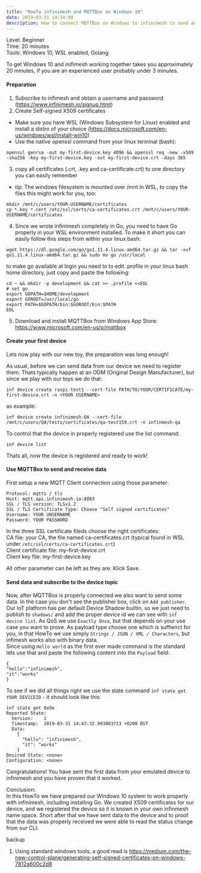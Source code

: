 ```yaml
---
title: "HowTo infinimesh and MQTTBox on Windows 10"
date: 2019-03-31 14:34:00
description: How to connect MQTTBox on Windows to infinimesh to send and receive data
---
```


Level: Beginner  
Time: 20 minutes  
Tools: Windows 10, WSL enabled, Golang  

To get Windows 10 and inifimesh working together takes you approximately 20 minutes, if you are an experienced user probably under 3 minutes. 

#### Preparation
1. Subscribe to infimesh and obtain a username and password (<a href="https://www.infinimesh.io/signup.html" _target="_blank">https://www.infinimesh.io/signup.html</a>)
2. Create Self-signed X509 certificates
  * Make sure you have WSL (Windows Subsystem for Linux) enabled and install a distro of your choice (<a href="https://docs.microsoft.com/en-us/windows/wsl/install-win10" target="_blank">https://docs.microsoft.com/en-us/windows/wsl/install-win10)</a>
  * Use the native openssl command from your linux terminal (bash): 
```
openssl genrsa -out my-first-device.key 4096 && openssl req -new -x509 -sha256 -key my-first-device.key -out my-first-device.crt -days 365    
```
3. copy all certificates (.crt, .key and ca-certificate.crt) to one directory you can easily remember
  * tip: The windows filesystem is mounted over /mnt in WSL, to copy the files this might work for you, too: 

```
mkdir /mnt/c/users/YOUR-USERNAME/certificates 
cp *.key *.cert /etc/ssl/certs/ca-certificates.crt /mnt/c/users/YOUR-USERNAME/certificates
```
4. Since we wrote infinimesh completely in Go, you need to have Go properly in your WSL environment installed. To make it short you can easily follow this steps from within your linux bash:
```
wget https://dl.google.com/go/go1.11.4.linux-amd64.tar.gz && tar -xvf go1.11.4.linux-amd64.tar.gz && sudo mv go /usr/local
```
to make go available at login you need to to edit .profile in your linux bash home directory, just copy and paste the following:
```
cd ~ && mkdir -p development && cat >> .profile <<EOL  
# set go  
export GOPATH=$HOME/development  
export GOROOT=/usr/local/go  
export PATH=$GOPATH/bin:$GOROOT/bin:$PATH  
EOL  
```
5. Download and install MQTTBox from Windows App Store: <a href="https://www.microsoft.com/de-de/p/mqttbox/9nblggh55jzg?ocid=badge&rtc=1&activetab=pivot:overviewtab" target="_blank">https://www.microsoft.com/en-us/p/mqttbox</a>

#### Create your first device
Lets now play with our new toy, the preparation was long enough!  

As usual, before we can send data from our device we need to register them. Thats typically happen at an ODM (Original Design Manufacturer), but since we play with our toys we do that:
```
inf device create raspi-test1 --cert-file PATH/TO/YOUR/CERTIFICATE/my-first-device.crt -n <YOUR USERNAME>
```
as example:
```
inf device create infinimesh-QA --cert-file /mnt/c/users/QA/tests/certificates/qa-test159.crt -n infinmesh-qa
```
To control that the device in properly registered use the list command:
```
inf device list
```

Thats all, now the device is registered and ready to work!

#### Use MQTTBox to send and receive data
First setup a new MQTT Client connection using those parameter:  
```
Protocol: mqtts / tls  
Host: mqtt.api.infinimesh.io:8883  
SSL / TLS version: TLSv1.2  
SSL / TLS Certificate Type: Choose "Self signed certificates"  
Username: YOUR UNSERNAME  
Password: YOUR PASSWORD
```

In the three SSL certificate fileds choose the right certificates:  
CA file: your CA, the file named ca-certificates.crt (typical found in WSL under ```/etc/ssl/certs/ca-certificates.crt```)  
Client certificate file: my-first-device.crt  
Client key file: my-first-device.key  

All other parameter can be left as they are. Klick Save. 

#### Send data and subscribe to the device topic
Now, after MQTTBox is properly connected we also want to send some data. In the case you don't see the publisher box, click on ```Add publisher```. Our IoT platform has per default Device Shadow builtin, so we just need to publish to ```shadows/``` and add the proper device id we can see with ```inf device list```. As QoS we use ```Exactly Once```, but that depends on your use case you want to prove. As payload type choose one which is suffienct for you, in that HowTo we use simply ```Strings / JSON / XML / Characters```, but infimesh works also with binary data.  
Since using ```Hello world``` as the first ever made command is the standard lets use that and paste the following content into the ```Payload``` field:
```
{
"hello":"infinimesh",
"it":"works"
}
```
To see if we did all things right we use the state command ```inf state get YOUR DEVICEID``` - it should look like this:
```
inf state get 0x9e
Reported State:
  Version:    1
  Timestamp:  2019-03-31 14:43:32.993803713 +0200 DST
  Data:
    {
      "hello": "infinimesh",
      "it": "works"
    }
Desired State: <none>
Configuration: <none>
```
Congratulations! You have sent the first data from your emulated device to infinimesh and you have proven that it worked. 

Conclusion:  
In this HowTo we have prepared our Windows 10 system to work properly with infinimesh, including installing Go. We created X509 certificates for our device, and we registered the device so it is known in your own infinmesh name space. Short after that we have sent data to the device and to proof that the data was properly received we were able to read the status change from our CLI. 










backup

  1. Using standard windows tools, a good read is <a href="https://medium.com/the-new-control-plane/generating-self-signed-certificates-on-windows-7812a600c2d8" target="_blank">https://medium.com/the-new-control-plane/generating-self-signed-certificates-on-windows-7812a600c2d8</a>
